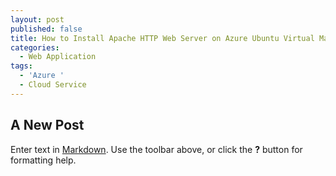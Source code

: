 ```yaml
---
layout: post
published: false
title: How to Install Apache HTTP Web Server on Azure Ubuntu Virtual Machines
categories:
  - Web Application
tags:
  - 'Azure '
  - Cloud Service
---
```

## A New Post

Enter text in [Markdown](http://daringfireball.net/projects/markdown/). Use the toolbar above, or click the **?** button for formatting help.
